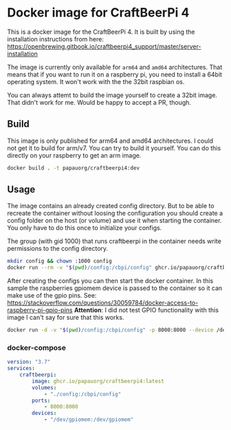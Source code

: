 # Docker image for CraftBeerPi 4

This is a docker image for the CraftBeerPi 4. It is built by using the
installation instructions from here:
https://openbrewing.gitbook.io/craftbeerpi4_support/master/server-installation

The image is currently only available for `arm64` and `amd64` architectures. That means
that if you want to run it on a raspberry pi, you need to install a 64bit 
operating system. It won't work with the the 32bit raspbian os.

You can always attemt to build the image yourself to create a 32bit image. 
That didn't work for me. Would be happy to accept a PR, though.

## Build
This image is only published for arm64 and amd64 architectures.
I could not get it to build for arm/v7. You can try to build it yourself.
You can do this directly on your raspberry to get an arm image.

```bash
docker build . -t papauorg/craftbeerpi4:dev
```

## Usage

The image contains an already created config directory. But to be able
to recreate the container without loosing the configuration you should
create a config folder on the host (or volume) and use it when starting
the container. You only have to do this once to initialize your configs.

The group (with gid 1000) that runs craftbeerpi in the container
needs write permissions to the config directory.
```bash
mkdir config && chown :1000 config
docker run --rm -v "$(pwd)/config:/cbpi/config" ghcr.io/papauorg/craftbeerpi4:latest cbpi setup
```

After creating the configs you can then start the docker container. In this sample the
raspberries gpiomem device is passed to the container so it can make use of the gpio pins.
See: https://stackoverflow.com/questions/30059784/docker-access-to-raspberry-pi-gpio-pins
**Attention**: I did not test GPIO functionality with this image I can't say for sure that this
works.

```bash
docker run -d -v "$(pwd)/config:/cbpi/config" -p 8000:8000 --device /dev/gpiomem ghcr.io/papauorg/craftbeerpi4:latest
```

### docker-compose
```yml
version: "3.7"
services:
    craftbeerpi:
        image: ghcr.io/papauorg/craftbeerpi4:latest
        volumes:
            - "./config:/cbpi/config"
        ports:
            - 8000:8000
        devices:
            - "/dev/gpiomem:/dev/gpiomem"
```
